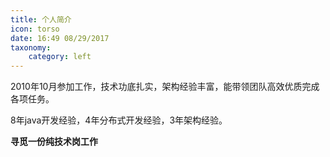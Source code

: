 ```yaml
---
title: 个人简介
icon: torso
date: 16:49 08/29/2017
taxonomy:
    category: left
---
```


2010年10月参加工作，技术功底扎实，架构经验丰富，能带领团队高效优质完成各项任务。

8年java开发经验，4年分布式开发经验，3年架构经验。

**寻觅一份纯技术岗工作**
